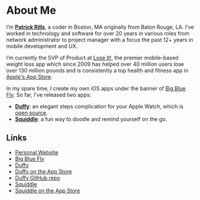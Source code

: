 # About Me

I’m **[Patrick Rills](http://www.patrickrills.com/)**, a coder in Boston, MA originally from Baton Rouge, LA. I’ve worked in technology and software for over 20 years in various roles from network administrator to project manager with a focus the past 12+ years in mobile development and UX.

I’m currently the SVP of Product at [Lose It!](https://github.com/loseit), the premier mobile-based weight loss app which since 2009 has helped over 40 million users lose over 130 million pounds and is consistently a top health and fitness app in [Apple's App Store](https://apps.apple.com/us/app/lose-it-calorie-counter/id297368629).

In my spare time, I create my own iOS apps under the banner of [Big Blue Fly](http://www.bigbluefly.com). So far, I've released two apps: 
  - **[Duffy](http://www.bigbluefly.com/duffy)**: an elegant steps complication for your Apple Watch, which is [open source](https://www.github.com/patrickrills/duffy/).
  - **[Squiddle](http://www.bigbluefly.com/squiddle)**: a fun way to doodle and remind yourself on the go.

## Links

- [Personal Website](http://www.patrickrills.com/)
- [Big Blue Fly](http://www.bigbluefly.com/)
- [Duffy](http://www.bigbluefly.com/duffy)
- [Duffy on the App Store](https://apps.apple.com/us/app/duffy-steps-complication/id1207581673)
- [Duffy GitHub repo](https://www.github.com/patrickrills/duffy/)
- [Squiddle](http://www.bigbluefly.com/squiddle)
- [Squiddle on the App Store](https://apps.apple.com/us/app/squiddle/id1161266643?ls=1)
